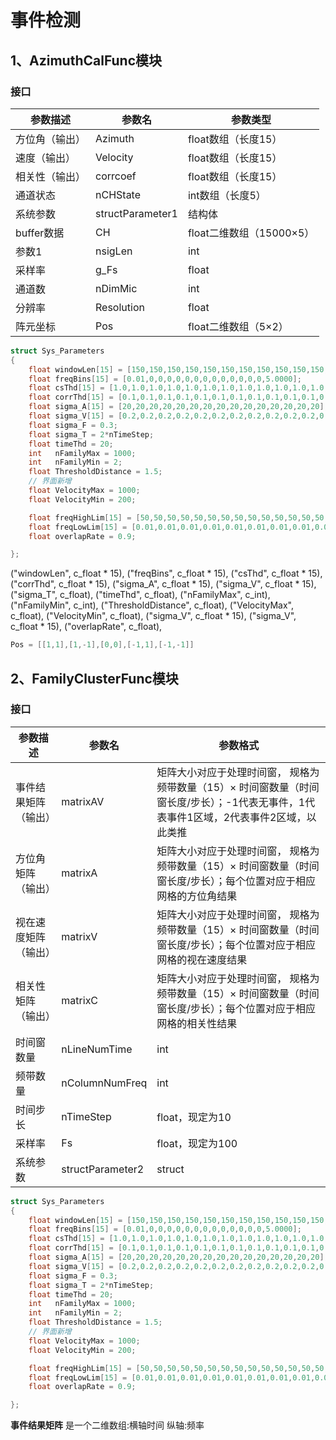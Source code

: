 # 事件检测

## 1、AzimuthCalFunc模块

### 接口

| 参数描述        | 参数名              | 参数类型                 |
| -------------- | ---------------- | ------------------------ |
| 方位角（输出） | Azimuth          | float数组（长度15）      |
| 速度（输出）   | Velocity         | float数组（长度15）      |
| 相关性（输出） | corrcoef         | float数组（长度15）      |
| 通道状态       | nCHState         | int数组（长度5）         |
| 系统参数       | structParameter1 | 结构体                   |
| buffer数据     | CH               | float二维数组（15000×5） |
| 参数1          | nsigLen          | int                      |
| 采样率         | g_Fs             | float                    |
| 通道数         | nDimMic          | int                      |
| 分辨率         | Resolution       | float                    |
| 阵元坐标       | Pos              | float二维数组（5×2）     |

```c++
struct Sys_Parameters
{
	float windowLen[15] = [150,150,150,150,150,150,150,150,150,150,150,150,150,150,150]; 
	float freqBins[15] = [0.01,0,0,0,0,0,0,0,0,0,0,0,0,0,5.0000];   
	float csThd[15] = [1.0,1.0,1.0,1.0,1.0,1.0,1.0,1.0,1.0,1.0,1.0,1.0,1.0,1.0,1.0];      
	float corrThd[15] = [0.1,0.1,0.1,0.1,0.1,0.1,0.1,0.1,0.1,0.1,0.1,0.1,0.1,0.1,0.1];    
	float sigma_A[15] = [20,20,20,20,20,20,20,20,20,20,20,20,20,20,20];    
	float sigma_V[15] = [0.2,0.2,0.2,0.2,0.2,0.2,0.2,0.2,0.2,0.2,0.2,0.2,0.2,0.2,0.2];    
	float sigma_F = 0.3;       
	float sigma_T = 2*nTimeStep;        
	float timeThd = 20;        
	int   nFamilyMax = 1000;    
	int   nFamilyMin = 2;     
	float ThresholdDistance = 1.5;
	// 界面新增
	float VelocityMax = 1000;  
	float VelocityMin = 200;   

	float freqHighLim[15] = [50,50,50,50,50,50,50,50,50,50,50,50,50,50,50];
	float freqLowLim[15] = [0.01,0.01,0.01,0.01,0.01,0.01,0.01,0.01,0.01,0.01,0.01,0.01,0.01,0.01,0.01];
	float overlapRate = 0.9;

};
```
  ("windowLen", c_float * 15),
        ("freqBins", c_float * 15),
        ("csThd", c_float * 15),
        ("corrThd", c_float * 15),
        ("sigma_A", c_float * 15),
        ("sigma_V", c_float * 15),
        ("sigma_T", c_float),
        ("timeThd", c_float),
        ("nFamilyMax", c_int),
        ("nFamilyMin", c_int),
        ("ThresholdDistance", c_float),
        ("VelocityMax", c_float),
        ("VelocityMin", c_float),
        ("sigma_V", c_float * 15),
        ("sigma_V", c_float * 15),
        ("overlapRate", c_float),


```c++
Pos = [[1,1],[1,-1],[0,0],[-1,1],[-1,-1]]
```



## 2、FamilyClusterFunc模块

### 接口

| 参数描述             | 参数名              | 参数格式                                                   |
| -------------------- | ---------------- | ------------------------------------------------------------ |
| 事件结果矩阵（输出） | matrixAV         | 矩阵大小对应于处理时间窗， 规格为频带数量（15）× 时间窗数量（时间窗长度/步长）；-1代表无事件，1代表事件1区域，2代表事件2区域，以此类推 |
| 方位角矩阵（输出）   | matrixA          | 矩阵大小对应于处理时间窗， 规格为 频带数量（15）× 时间窗数量（时间窗长度/步长）；每个位置对应于相应网格的方位角结果 |
| 视在速度矩阵（输出） | matrixV          | 矩阵大小对应于处理时间窗， 规格为 频带数量（15）× 时间窗数量（时间窗长度/步长）；每个位置对应于相应网格的视在速度结果 |
| 相关性矩阵（输出）   | matrixC          | 矩阵大小对应于处理时间窗， 规格为频带数量（15）× 时间窗数量（时间窗长度/步长）；每个位置对应于相应网格的相关性结果 |
| 时间窗数量           | nLineNumTime     | int                                                          |
| 频带数量             | nColumnNumFreq   | int                                                          |
| 时间步长             | nTimeStep        | float，现定为10                                              |
| 采样率               | Fs               | float，现定为100                                             |
| 系统参数             | structParameter2 | struct                                                       |

```c++
struct Sys_Parameters
{
	float windowLen[15] = [150,150,150,150,150,150,150,150,150,150,150,150,150,150,150]; 
	float freqBins[15] = [0.01,0,0,0,0,0,0,0,0,0,0,0,0,0,5.0000];  
	float csThd[15] = [1.0,1.0,1.0,1.0,1.0,1.0,1.0,1.0,1.0,1.0,1.0,1.0,1.0,1.0,1.0];      
	float corrThd[15] = [0.1,0.1,0.1,0.1,0.1,0.1,0.1,0.1,0.1,0.1,0.1,0.1,0.1,0.1,0.1];   
	float sigma_A[15] = [20,20,20,20,20,20,20,20,20,20,20,20,20,20,20];   
	float sigma_V[15] = [0.2,0.2,0.2,0.2,0.2,0.2,0.2,0.2,0.2,0.2,0.2,0.2,0.2,0.2,0.2];  
	float sigma_F = 0.3;    
	float sigma_T = 2*nTimeStep;    
	float timeThd = 20;       
	int   nFamilyMax = 1000;     
	int   nFamilyMin = 2;    
	float ThresholdDistance = 1.5;
	// 界面新增
	float VelocityMax = 1000;   
	float VelocityMin = 200;  

	float freqHighLim[15] = [50,50,50,50,50,50,50,50,50,50,50,50,50,50,50];
	float freqLowLim[15] = [0.01,0.01,0.01,0.01,0.01,0.01,0.01,0.01,0.01,0.01,0.01,0.01,0.01,0.01,0.01];
	float overlapRate = 0.9;

};
```

**事件结果矩阵**
 是一个二维数组:横轴时间  纵轴:频率  

